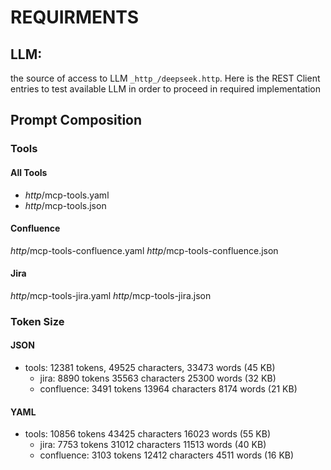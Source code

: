 # REQUIRMENTS


## LLM:
the source of access to LLM `_http_/deepseek.http`. Here is the REST Client entries to test available LLM in order to proceed in required implementation


## Prompt Composition

### Tools
#### All Tools
- _http_/mcp-tools.yaml
- _http_/mcp-tools.json

#### Confluence
_http_/mcp-tools-confluence.yaml
_http_/mcp-tools-confluence.json

#### Jira
_http_/mcp-tools-jira.yaml
_http_/mcp-tools-jira.json



### Token Size
#### JSON
- tools: 12381 tokens, 49525 characters, 33473 words (45 KB)
    - jira: 8890 tokens 35563 characters 25300 words (32 KB)
    - confluence: 3491 tokens 13964 characters 8174 words (21 KB)

#### YAML
- tools: 10856 tokens 43425 characters 16023 words (55 KB)
    - jira: 7753 tokens 31012 characters 11513 words (40 KB)
    - confluence: 3103 tokens 12412 characters 4511 words (16 KB)

